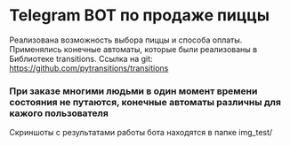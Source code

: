 # Telegram BOT по продаже пиццы

Реализована возможность выбора пиццы и способа оплаты. Применялись конечные автоматы,
которые были реализованы в Библиотеке transitions. Ссылка на git:
https://github.com/pytransitions/transitions

### При заказе многими людьми в один момент времени состояния не путаются, конечные автоматы различны для кажого пользователя

Скриншоты с результатами работы бота находятся в папке img_test/